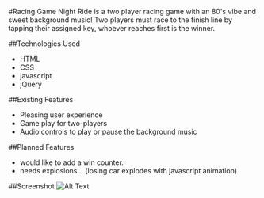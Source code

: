#Racing Game
Night Ride is a two player racing game with an 80's vibe and sweet background music! Two players must race to the finish line by tapping their assigned key, whoever reaches first is the winner.

##Technologies Used

* HTML
* CSS
* javascript
* jQuery

##Existing Features

* Pleasing user experience
* Game play for two-players
* Audio controls to play or pause the background music

##Planned Features

* would like to add a win counter.
* needs explosions... (losing car explodes with javascript animation)

##Screenshot
![Alt Text](https://github.com/Srhbnnstr/project-00/blob/master/screenshot.jpg "screenshot")
